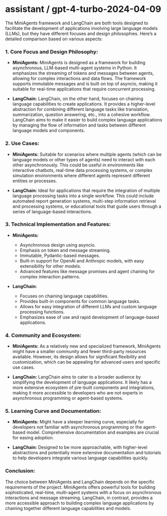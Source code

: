 assistant / gpt-4-turbo-2024-04-09
========================================
The MiniAgents framework and LangChain are both tools designed to facilitate the
development of applications involving large language models (LLMs), but they
have different focuses and design philosophies. Here’s a detailed comparison
based on various aspects:

### 1. **Core Focus and Design Philosophy:**

- **MiniAgents:**
  MiniAgents is designed as a framework for building asynchronous, LLM-based
  multi-agent systems in Python. It emphasizes the streaming of tokens and
  messages between agents, allowing for complex interactions and data flows. The
  framework supports immutable messages and is built on top of asyncio, making
  it suitable for real-time applications that require concurrent processing.

- **LangChain:**
  LangChain, on the other hand, focuses on chaining language capabilities to
  create applications. It provides a higher-level abstraction for combining
  different language tasks like translation, summarization, question answering,
  etc., into a cohesive workflow. LangChain aims to make it easier to build
  complex language applications by managing the flow of information and tasks
  between different language models and components.

### 2. **Use Cases:**

- **MiniAgents:**
  Suitable for scenarios where multiple agents (which can be language models or
  other types of agents) need to interact with each other asynchronously. This
  could be useful in environments like interactive chatbots, real-time data
  processing systems, or complex simulation environments where different agents
  represent different entities or processes.

- **LangChain:**
  Ideal for applications that require the integration of multiple language
  processing tasks into a single workflow. This could include automated report
  generation systems, multi-step information retrieval and processing systems,
  or educational tools that guide users through a series of language-based
  interactions.

### 3. **Technical Implementation and Features:**

- **MiniAgents:**
    - Asynchronous design using asyncio.
    - Emphasis on token and message streaming.
    - Immutable, Pydantic-based messages.
    - Built-in support for OpenAI and Anthropic models, with easy extensibility
      for other models.
    - Advanced features like message promises and agent chaining for complex
      interaction patterns.

- **LangChain:**
    - Focuses on chaining language capabilities.
    - Provides built-in components for common language tasks.
    - Allows for easy integration of different LLMs and custom language
      processing functions.
    - Emphasizes ease of use and rapid development of language-based
      applications.

### 4. **Community and Ecosystem:**

- **MiniAgents:**
  As a relatively new and specialized framework, MiniAgents might have a smaller
  community and fewer third-party resources available. However, its design
  allows for significant flexibility and customization, which can be appealing
  for advanced users and specific use cases.

- **LangChain:**
  LangChain aims to cater to a broader audience by simplifying the development
  of language applications. It likely has a more extensive ecosystem of
  pre-built components and integrations, making it more accessible to developers
  who are not experts in asynchronous programming or agent-based systems.

### 5. **Learning Curve and Documentation:**

- **MiniAgents:**
  Might have a steeper learning curve, especially for developers not familiar
  with asynchronous programming or the agent-based model. Comprehensive
  documentation and examples are crucial for easing adoption.

- **LangChain:**
  Designed to be more approachable, with higher-level abstractions and
  potentially more extensive documentation and tutorials to help developers
  integrate various language capabilities quickly.

### Conclusion:

The choice between MiniAgents and LangChain depends on the specific requirements
of the project. MiniAgents offers powerful tools for building sophisticated,
real-time, multi-agent systems with a focus on asynchronous interactions and
message streaming. LangChain, in contrast, provides a more accessible approach
to building complex language applications by chaining together different
language capabilities and models.
